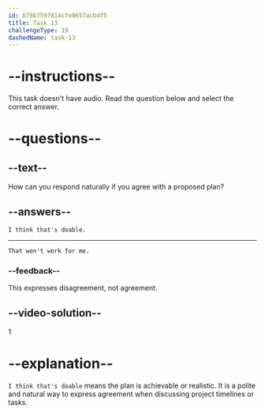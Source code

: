 ```yaml
---
id: 679b7597814cfe0657acb4f5
title: Task 13
challengeType: 19
dashedName: task-13
---
```


<!-- SPEAKING -->

# --instructions--

This task doesn't have audio. Read the question below and select the correct answer.  

# --questions--

## --text--

How can you respond naturally if you agree with a proposed plan?  

## --answers--

`I think that's doable.`

---

`That won't work for me.`

### --feedback--

This expresses disagreement, not agreement.

## --video-solution--

1  

# --explanation--

`I think that's doable` means the plan is achievable or realistic. It is a polite and natural way to express agreement when discussing project timelines or tasks.
